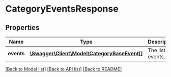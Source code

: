 # CategoryEventsResponse

## Properties
Name | Type | Description | Notes
------------ | ------------- | ------------- | -------------
**events** | [**\Swagger\Client\Model\CategoryBaseEvent[]**](CategoryBaseEvent.md) | The list of events. | 

[[Back to Model list]](../../README.md#documentation-for-models) [[Back to API list]](../../README.md#documentation-for-api-endpoints) [[Back to README]](../../README.md)

